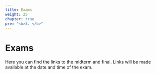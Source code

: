 ```yaml
---
title: Exams
weight: 25
chapter: true
pre: "<b>3. </b>"
---
```


# Exams

Here you can find the links to the midterm and final. Links will be made available at the date and time of the exam.


